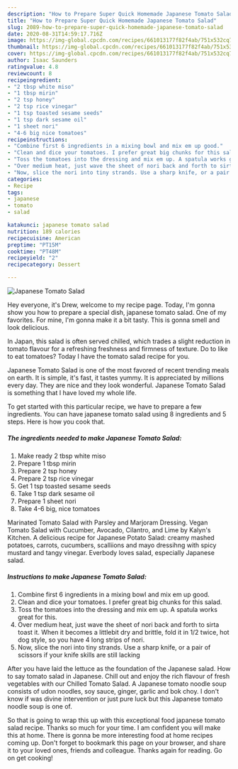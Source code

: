 ```yaml
---
description: "How to Prepare Super Quick Homemade Japanese Tomato Salad"
title: "How to Prepare Super Quick Homemade Japanese Tomato Salad"
slug: 2089-how-to-prepare-super-quick-homemade-japanese-tomato-salad
date: 2020-08-31T14:59:17.716Z
image: https://img-global.cpcdn.com/recipes/661013177f82f4ab/751x532cq70/japanese-tomato-salad-recipe-main-photo.jpg
thumbnail: https://img-global.cpcdn.com/recipes/661013177f82f4ab/751x532cq70/japanese-tomato-salad-recipe-main-photo.jpg
cover: https://img-global.cpcdn.com/recipes/661013177f82f4ab/751x532cq70/japanese-tomato-salad-recipe-main-photo.jpg
author: Isaac Saunders
ratingvalue: 4.8
reviewcount: 8
recipeingredient:
- "2 tbsp white miso"
- "1 tbsp mirin"
- "2 tsp honey"
- "2 tsp rice vinegar"
- "1 tsp toasted sesame seeds"
- "1 tsp dark sesame oil"
- "1 sheet nori"
- "4-6 big nice tomatoes"
recipeinstructions:
- "Combine first 6 ingredients in a mixing bowl and mix em up good."
- "Clean and dice your tomatoes. I prefer great big chunks for this salad."
- "Toss the tomatoes into the dressing and mix em up. A spatula works great for this."
- "Over medium heat, just wave the sheet of nori back and forth to sirta toast it. When it becomes a littlebit dry and brittle, fold it in 1/2 twice, hot dog style, so you have 4 long strips of nori."
- "Now, slice the nori into tiny strands. Use a sharp knife, or a pair of scissors if your knife skills are still lacking"
categories:
- Recipe
tags:
- japanese
- tomato
- salad

katakunci: japanese tomato salad 
nutrition: 189 calories
recipecuisine: American
preptime: "PT15M"
cooktime: "PT48M"
recipeyield: "2"
recipecategory: Dessert

---
```



![Japanese Tomato Salad](https://img-global.cpcdn.com/recipes/661013177f82f4ab/751x532cq70/japanese-tomato-salad-recipe-main-photo.jpg)

Hey everyone, it's Drew, welcome to my recipe page. Today, I'm gonna show you how to prepare a special dish, japanese tomato salad. One of my favorites. For mine, I'm gonna make it a bit tasty. This is gonna smell and look delicious.

In Japan, this salad is often served chilled, which trades a slight reduction in tomato flavour for a refreshing freshness and firmness of texture. Do to like to eat tomatoes? Today I have the tomato salad recipe for you.

Japanese Tomato Salad is one of the most favored of recent trending meals on earth. It is simple, it's fast, it tastes yummy. It is appreciated by millions every day. They are nice and they look wonderful. Japanese Tomato Salad is something that I have loved my whole life.


To get started with this particular recipe, we have to prepare a few ingredients. You can have japanese tomato salad using 8 ingredients and 5 steps. Here is how you cook that.

<!--inarticleads1-->

##### The ingredients needed to make Japanese Tomato Salad:

1. Make ready 2 tbsp white miso
1. Prepare 1 tbsp mirin
1. Prepare 2 tsp honey
1. Prepare 2 tsp rice vinegar
1. Get 1 tsp toasted sesame seeds
1. Take 1 tsp dark sesame oil
1. Prepare 1 sheet nori
1. Take 4-6 big, nice tomatoes


Marinated Tomato Salad with Parsley and Marjoram Dressing. Vegan Tomato Salad with Cucumber, Avocado, Cilantro, and Lime by Kalyn&#39;s Kitchen. A delicious recipe for Japanese Potato Salad: creamy mashed potatoes, carrots, cucumbers, scalliions and mayo dressihng with spicy mustard and tangy vinegar. Everbody loves salad, especially Japanese salad. 

<!--inarticleads2-->

##### Instructions to make Japanese Tomato Salad:

1. Combine first 6 ingredients in a mixing bowl and mix em up good.
1. Clean and dice your tomatoes. I prefer great big chunks for this salad.
1. Toss the tomatoes into the dressing and mix em up. A spatula works great for this.
1. Over medium heat, just wave the sheet of nori back and forth to sirta toast it. When it becomes a littlebit dry and brittle, fold it in 1/2 twice, hot dog style, so you have 4 long strips of nori.
1. Now, slice the nori into tiny strands. Use a sharp knife, or a pair of scissors if your knife skills are still lacking


After you have laid the lettuce as the foundation of the Japanese salad. How to say tomato salad in Japanese. Chill out and enjoy the rich flavour of fresh vegetables with our Chilled Tomato Salad. A Japanese tomato noodle soup consists of udon noodles, soy sauce, ginger, garlic and bok choy. I don&#39;t know if was divine intervention or just pure luck but this Japanese tomato noodle soup is one of. 

So that is going to wrap this up with this exceptional food japanese tomato salad recipe. Thanks so much for your time. I am confident you will make this at home. There is gonna be more interesting food at home recipes coming up. Don't forget to bookmark this page on your browser, and share it to your loved ones, friends and colleague. Thanks again for reading. Go on get cooking!
